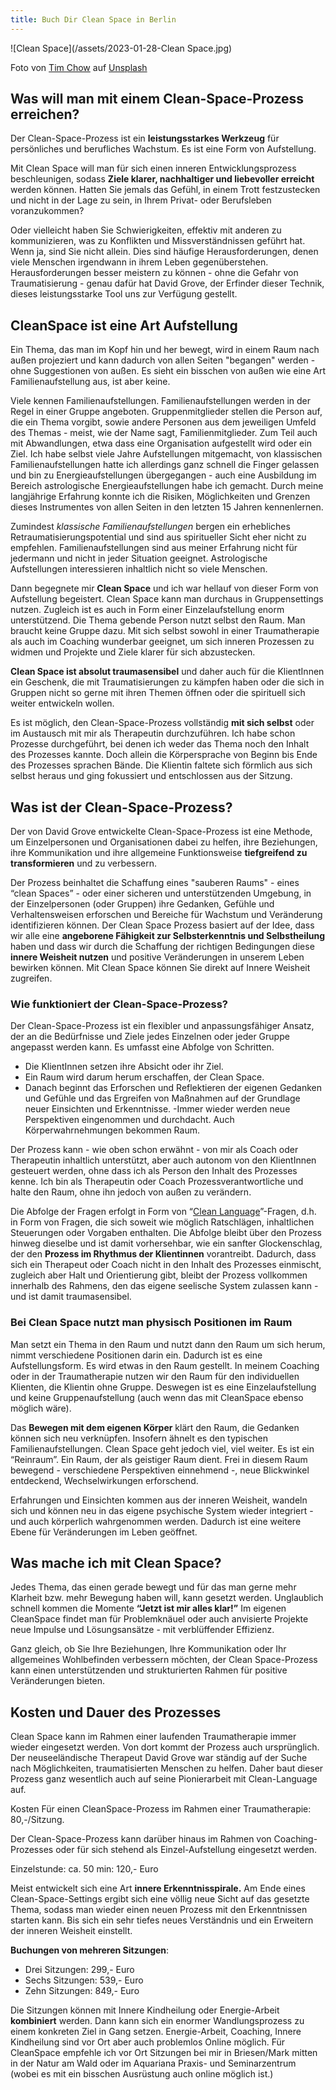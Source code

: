 ```yaml
---
title: Buch Dir Clean Space in Berlin 
---
```


![Clean Space](/assets/2023-01-28-Clean Space.jpg)

Foto von <a href="https://unsplash.com/@timchowstudio?utm_source=unsplash&utm_medium=referral&utm_content=creditCopyText">Tim Chow</a> auf <a href="https://unsplash.com/de/fotos/9IcKPSQ9G5Q?utm_source=unsplash&utm_medium=referral&utm_content=creditCopyText">Unsplash</a>
  

## Was will man mit einem Clean-Space-Prozess erreichen?
Der Clean-Space-Prozess ist ein **leistungsstarkes Werkzeug** für persönliches und berufliches Wachstum. Es ist eine Form von Aufstellung. 

Mit Clean Space will man für sich einen inneren Entwicklungsprozess beschleunigen, sodass **Ziele klarer, nachhaltiger und liebevoller erreicht** werden können. Hatten Sie jemals das Gefühl, in einem Trott festzustecken und nicht in der Lage zu sein, in Ihrem Privat- oder Berufsleben voranzukommen? 

Oder vielleicht haben Sie Schwierigkeiten, effektiv mit anderen zu kommunizieren, was zu Konflikten und Missverständnissen geführt hat. Wenn ja, sind Sie nicht allein. Dies sind häufige Herausforderungen, denen viele Menschen irgendwann in ihrem Leben gegenüberstehen. Herausforderungen besser meistern zu können - ohne die Gefahr von Traumatisierung - genau dafür hat David Grove, der Erfinder dieser Technik, dieses leistungsstarke Tool uns zur Verfügung gestellt. 

## CleanSpace ist eine Art Aufstellung
Ein Thema, das man im Kopf hin und her bewegt, wird in einem Raum nach außen projeziert und kann dadurch von allen Seiten "begangen" werden - ohne Suggestionen von außen. Es sieht ein bisschen von außen wie eine Art Familienaufstellung aus, ist aber keine.  

Viele kennen Familienaufstellungen. Familienaufstellungen werden in der Regel in einer Gruppe angeboten. Gruppenmitglieder stellen die Person auf, die ein Thema vorgibt, sowie andere Personen aus dem jeweiligen Umfeld des Themas - meist, wie der Name sagt, Familienmitglieder. Zum Teil auch mit Abwandlungen, etwa dass eine Organisation aufgestellt wird oder ein Ziel. Ich habe selbst viele Jahre Aufstellungen mitgemacht, von klassischen Familienaufstellungen hatte ich allerdings ganz schnell die Finger gelassen und bin zu Energieaufstellungen übergegangen - auch eine Ausbildung im Bereich astrologische Energieaufstellungen habe ich gemacht. Durch meine langjährige Erfahrung konnte ich die Risiken, Möglichkeiten und Grenzen dieses Instrumentes von allen Seiten in den letzten 15 Jahren kennenlernen. 

Zumindest *klassische Familienaufstellungen* bergen ein erhebliches Retraumatisierungspotential und sind aus spiritueller Sicht eher nicht zu empfehlen. Familienaufstellungen sind aus meiner Erfahrung nicht für jedermann und nicht in jeder Situation geeignet. Astrologische Aufstellungen interessieren inhaltlich nicht so viele Menschen. 

Dann begegnete mir **Clean Space** und ich war hellauf von dieser Form von Aufstellung begeistert. Clean Space kann man durchaus in Gruppensettings nutzen. Zugleich ist es auch in Form einer Einzelaufstellung enorm unterstützend. Die Thema gebende Person nutzt selbst den Raum. Man braucht keine Gruppe dazu. Mit sich selbst sowohl in einer Traumatherapie als auch im Coaching wunderbar geeignet, um sich inneren Prozessen zu widmen und Projekte und Ziele klarer für sich abzustecken. 


**Clean Space ist absolut traumasensibel** und daher auch für die KlientInnen ein Geschenk, die mit Traumatisierungen zu kämpfen haben oder die sich in Gruppen nicht so gerne mit ihren Themen öffnen oder die spirituell sich weiter entwickeln wollen. 

Es ist möglich, den Clean-Space-Prozess vollständig **mit sich selbst** oder im Austausch mit mir als Therapeutin durchzuführen. Ich habe schon Prozesse durchgeführt, bei denen ich weder das Thema noch den Inhalt des Prozesses kannte. Doch allein die Körpersprache von Beginn bis Ende des Prozesses sprachen Bände. Die Klientin faltete sich förmlich aus sich selbst heraus und ging fokussiert und entschlossen aus der Sitzung.

## Was ist der Clean-Space-Prozess?
Der von David Grove entwickelte Clean-Space-Prozess ist eine Methode, um Einzelpersonen und Organisationen dabei zu helfen, ihre Beziehungen, ihre Kommunikation und ihre allgemeine Funktionsweise **tiefgreifend zu transformieren** und zu verbessern. 

Der Prozess beinhaltet die Schaffung eines "sauberen Raums" - eines “clean Spaces” - oder einer sicheren und unterstützenden Umgebung, in der Einzelpersonen (oder Gruppen) ihre Gedanken, Gefühle und Verhaltensweisen erforschen und Bereiche für Wachstum und Veränderung identifizieren können. Der Clean Space Prozess basiert auf der Idee, dass wir alle eine **angeborene Fähigkeit zur Selbsterkenntnis und Selbstheilung** haben und dass wir durch die Schaffung der richtigen Bedingungen diese **innere Weisheit nutzen** und positive Veränderungen in unserem Leben bewirken können. Mit Clean Space können Sie direkt auf Innere Weisheit zugreifen. 


### Wie funktioniert der Clean-Space-Prozess?
Der Clean-Space-Prozess ist ein flexibler und anpassungsfähiger Ansatz, der an die Bedürfnisse und Ziele jedes Einzelnen oder jeder Gruppe angepasst werden kann. Es umfasst eine Abfolge von Schritten. 
- Die KlientInnen setzen ihre Absicht oder ihr Ziel. 
- Ein Raum wird darum herum erschaffen, der Clean Space. 
- Danach beginnt das Erforschen und Reflektieren der eigenen Gedanken und Gefühle und das Ergreifen von Maßnahmen auf der Grundlage neuer Einsichten und Erkenntnisse. -Immer wieder werden neue Perspektiven eingenommen und durchdacht. Auch Körperwahrnehmungen bekommen Raum. 


Der Prozess kann - wie oben schon erwähnt - von mir als Coach oder Therapeutin inhaltlich unterstützt, aber auch autonom von den KlientInnen gesteuert werden, ohne dass ich als Person den Inhalt des Prozesses kenne. Ich bin als Therapeutin oder Coach Prozessverantwortliche und halte den Raum, ohne ihn jedoch von außen zu verändern. 


Die Abfolge der Fragen erfolgt in Form von “[Clean Language](/2023/01/25/Ratschlaege-sind-auch-Schläge.html)”-Fragen, d.h. in Form von Fragen, die sich soweit wie möglich Ratschlägen, inhaltlichen Steuerungen oder Vorgaben enthalten. Die Abfolge bleibt über den Prozess hinweg dieselbe und ist damit vorhersehbar, wie ein sanfter Glockenschlag, der den **Prozess im Rhythmus der Klientinnen** vorantreibt. Dadurch, dass sich ein Therapeut oder Coach nicht in den Inhalt des Prozesses einmischt, zugleich aber Halt und Orientierung gibt, bleibt der Prozess vollkommen innerhalb des Rahmens, den das eigene seelische System zulassen kann - und ist damit traumasensibel.  


### Bei Clean Space nutzt man physisch Positionen im Raum
Man setzt ein Thema in den Raum und nutzt dann den Raum um sich herum, nimmt verschiedene Positionen darin ein. Dadurch ist es eine Aufstellungsform. Es wird etwas in den Raum gestellt. In meinem Coaching oder in der Traumatherapie nutzen wir den Raum für den individuellen Klienten, die Klientin ohne Gruppe. Deswegen ist es eine Einzelaufstellung und keine Gruppenaufstellung (auch wenn das mit CleanSpace ebenso möglich wäre).


Das **Bewegen mit dem eigenen Körper** klärt den Raum, die Gedanken können sich neu verknüpfen. Insofern ähnelt es den typischen Familienaufstellungen. Clean Space geht jedoch viel, viel weiter. Es ist ein “Reinraum”. Ein Raum, der als geistiger Raum dient. Frei in diesem Raum bewegend - verschiedene Perspektiven einnehmend -, neue Blickwinkel entdeckend, Wechselwirkungen erforschend. 

Erfahrungen und Einsichten kommen aus der inneren Weisheit, wandeln sich und können neu in das eigene psychische System wieder integriert - und auch körperlich wahrgenommen werden. Dadurch ist eine weitere Ebene für Veränderungen im Leben geöffnet. 


## Was mache ich mit Clean Space? 
Jedes Thema, das einen gerade bewegt und für das man gerne mehr Klarheit bzw. mehr Bewegung haben will, kann gesetzt werden. Unglaublich schnell kommen die Momente **“Jetzt ist mir alles klar!”** Im eigenen CleanSpace findet man für Problemknäuel oder auch anvisierte Projekte neue Impulse und Lösungsansätze - mit verblüffender Effizienz. 

Ganz gleich, ob Sie Ihre Beziehungen, Ihre Kommunikation oder Ihr allgemeines Wohlbefinden verbessern möchten, der Clean Space-Prozess kann einen unterstützenden und strukturierten Rahmen für positive Veränderungen bieten. 


## Kosten und Dauer des Prozesses
Clean Space kann im Rahmen einer laufenden Traumatherapie immer wieder eingesetzt werden. Von dort kommt der Prozess auch ursprünglich. Der neuseeländische Therapeut David Grove war ständig auf der Suche nach Möglichkeiten, traumatisierten Menschen zu helfen. Daher baut dieser Prozess ganz wesentlich auch auf seine Pionierarbeit mit Clean-Language auf. 

Kosten Für einen CleanSpace-Prozess im Rahmen einer Traumatherapie: 80,-/Sitzung. 

Der Clean-Space-Prozess kann darüber hinaus im Rahmen von Coaching-Prozesses oder für sich stehend als Einzel-Aufstellung eingesetzt werden. 


Einzelstunde: ca. 50 min: 120,- Euro


Meist entwickelt sich eine Art **innere Erkenntnisspirale.** Am Ende eines Clean-Space-Settings ergibt sich eine völlig neue Sicht auf das gesetzte Thema, sodass man wieder einen neuen Prozess mit den Erkenntnissen starten kann. Bis sich ein sehr tiefes neues Verständnis und ein Erweitern der inneren Weisheit einstellt. 


**Buchungen von mehreren Sitzungen**: 
- Drei Sitzungen: 299,- Euro
- Sechs Sitzungen: 539,- Euro
- Zehn Sitzungen: 849,- Euro


Die Sitzungen können mit Innere Kindheilung oder Energie-Arbeit **kombiniert** werden. Dann kann sich ein enormer Wandlungsprozess zu einem konkreten Ziel in Gang setzen. Energie-Arbeit, Coaching, Innere Kindheilung sind vor Ort aber auch problemlos Online möglich. Für CleanSpace empfehle ich vor Ort Sitzungen bei mir in Briesen/Mark mitten in der Natur am Wald oder im Aquariana Praxis- und Seminarzentrum (wobei es mit ein bisschen Ausrüstung auch online möglich ist.)

